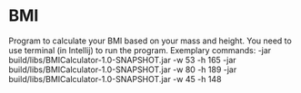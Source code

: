 # BMI
Program to calculate your BMI based on your mass and height.
You need to use terminal (in Intellij) to run the program.
Exemplary commands:
-jar build/libs/BMICalculator-1.0-SNAPSHOT.jar -w 53 -h 165
-jar build/libs/BMICalculator-1.0-SNAPSHOT.jar -w 80 -h 189
-jar build/libs/BMICalculator-1.0-SNAPSHOT.jar -w 45 -h 148

